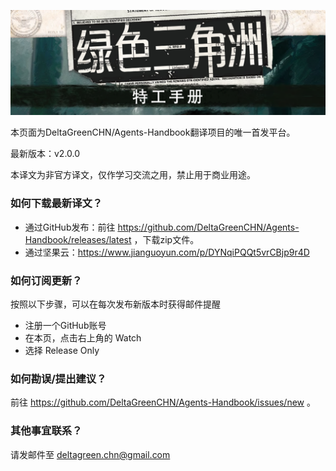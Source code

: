 ![DGAH Logo](/DG_banner.png)

本页面为DeltaGreenCHN/Agents-Handbook翻译项目的唯一首发平台。

最新版本：v2.0.0

本译文为非官方译文，仅作学习交流之用，禁止用于商业用途。

### 如何下载最新译文？

- 通过GitHub发布：前往 https://github.com/DeltaGreenCHN/Agents-Handbook/releases/latest ，下载zip文件。
- 通过坚果云：https://www.jianguoyun.com/p/DYNqiPQQt5vrCBjp9r4D

### 如何订阅更新？

按照以下步骤，可以在每次发布新版本时获得邮件提醒

* 注册一个GitHub账号
* 在本页，点击右上角的 Watch
* 选择 Release Only

### 如何勘误/提出建议？

前往 https://github.com/DeltaGreenCHN/Agents-Handbook/issues/new 。

### 其他事宜联系？

请发邮件至 deltagreen.chn@gmail.com
